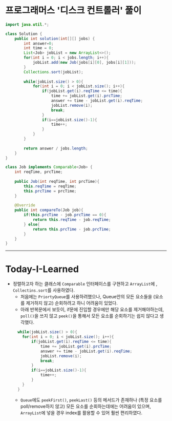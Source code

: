 # 프로그래머스 '디스크 컨트롤러' 풀이

```java
import java.util.*;

class Solution {
    public int solution(int[][] jobs) {
        int answer=0;
        int time = 0;
        List<Job> jobList = new ArrayList<>();
        for(int i = 0; i < jobs.length; i++){
            jobList.add(new Job(jobs[i][0], jobs[i][1]));
        }
        Collections.sort(jobList);
        
        while(jobList.size() > 0){
            for(int i = 0; i < jobList.size(); i++){
                if(jobList.get(i).reqTime <= time){
                    time += jobList.get(i).prcTime;
                    answer += time - jobList.get(i).reqTime;
                    jobList.remove(i);
                    break;
                }
                if(i==jobList.size()-1){
                    time++;
                }
            }
        }
        
        return answer / jobs.length;
    }
}

class Job implements Comparable<Job> {
    int reqTime, prcTime;
        
    public Job(int reqTime, int prcTime){
        this.reqTime = reqTime;
        this.prcTime = prcTime;
    }
    
    @Override
    public int compareTo(Job job){
        if(this.prcTime - job.prcTime == 0){
            return this.reqTime - job.reqTime;
        } else{
            return this.prcTime - job.prcTime;
        }
    }
}
```
***
# Today-I-Learned
* 정렬하고자 하는 클래스에 `Comparable` 인터페이스를 구현하고 `ArrayList`에 , `Collectins.sort`를 사용하였다.
  * 처음에는 `PriortyQueue`를 사용하려했으나, Queue안의 모든 요소들을 (요소를 제거하지 않고) 순회하려고 하니 어려움이 있었다.
  * 아래 반복문에서 보듯이, if문에 진입할 경우에만 해당 요소를 제거해야하는데, `poll()`을 쓰지 않고 `peek()`을 통해서 모든 요소를 순회하기는 쉽지 않다고 생각했다.
  ```java
    while(jobList.size() > 0){
      for(int i = 0; i < jobList.size(); i++){
          if(jobList.get(i).reqTime <= time){
              time += jobList.get(i).prcTime;
              answer += time - jobList.get(i).reqTime;
              jobList.remove(i);
              break;
          }
          if(i==jobList.size()-1){
              time++;
          }
      }
    }
    ```
    * `Queue`에도 `peekFirst()`, `peekLast()` 등의 메서드가 존재하나 (특정 요소를 poll/remove하지 않고) 모든 요소를 순회하는데에는 어려움이 있으며, `ArrayList`에 넣을 경우 index를 활용할 수 있어 훨씬 편리하였다.
